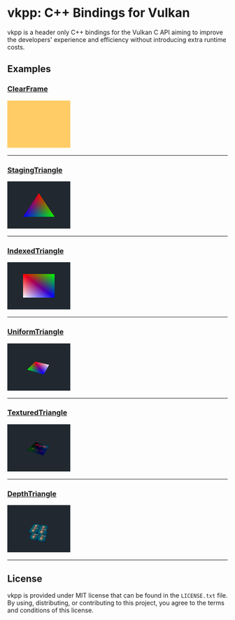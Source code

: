 # vkpp: C++ Bindings for Vulkan
vkpp is a header only C++ bindings for the Vulkan C API aiming to improve
the developers' experience and efficiency without introducing extra
runtime costs.


## Examples
### [ClearFrame](Sample/ClearFrame/)
<img src="./Sample/ClearFrame/ClearFrame.png" height="108px">

<hr>

### [StagingTriangle](Sample/StagingTriangle/)
<img src="./Sample/StagingTriangle/StagingTriangle.png" height="108px">

<hr>

### [IndexedTriangle](Sample/IndexedTriangle/)
<img src="./Sample/IndexedTriangle/IndexedTriangle.png" height="108px">

<hr>

### [UniformTriangle](Sample/UniformTriangle/)
<img src="./Sample/UniformTriangle/UniformTriangle.png" height="108px">

<hr>

### [TexturedTriangle](Sample/TexturedTriangle/)
<img src="./Sample/TexturedTriangle/TexturedTriangle.png" height="108px">

<hr>

### [DepthTriangle](Sample/DepthTriangle/)
<img src="./Sample/DepthTriangle/DepthTriangle.png" height="108px">

<hr>

## License
vkpp is provided under MIT license that can be found in the ``LICENSE.txt``
file. By using, distributing, or contributing to this project,
you agree to the terms and conditions of this license.
